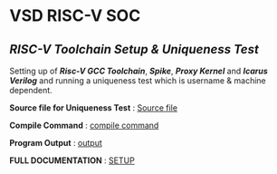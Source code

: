 
# VSD RISC-V SOC






## _RISC-V Toolchain Setup & Uniqueness Test_ 
Setting up of ***Risc-V GCC Toolchain***, ***Spike***, ***Proxy Kernel*** and ***Icarus Verilog*** and running a uniqueness test which is username & machine dependent.

**Source file for Uniqueness Test** : [Source file](unique_test.c)

**Compile Command** : [compile command](compile_command.txt)

**Program Output**  : [output](output.txt)

**FULL DOCUMENTATION** : [SETUP](SETUP.md)


